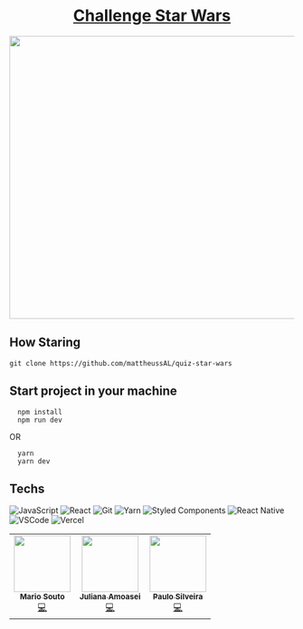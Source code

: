 <h1 align="center">
  <a href="https://github.com/mattheussAL">Challenge Star Wars</a>
</h1>

<img src="https://github.com/mattheussAL/quiz-star-wars/blob/main/.github/home.PNG" width="1000" height="500">

## How Staring

<div>
  
  ```
  git clone https://github.com/mattheussAL/quiz-star-wars
  ```

  ## Start project in your machine
  ``` 
    npm install
    npm run dev
  ```
  OR
  ``` 
    yarn 
    yarn dev
  ```
</div>

## Techs

  ![JavaScript](https://img.shields.io/badge/-JavaScript-F7B93E?style=flat-square&logo=javascript&logoColor=white)
  ![React](https://img.shields.io/badge/-React.js-45b8d8?style=flat-square&logo=react&logoColor=white)
  ![Git](https://img.shields.io/badge/-Git-F05032?style=flat-square&logo=git&logoColor=white)
  ![Yarn](https://img.shields.io/badge/-Yarn-2C8EBB?style=flat-square&logo=yarn&logoColor=white)
  ![Styled Components](https://img.shields.io/badge/-Styled_Components-db7092?style=flat-square&logo=styled-components&logoColor=white)
  ![React Native](https://img.shields.io/badge/-React%20Native-45b8d8?style=flat-square&logo=react&logoColor=white)
  ![VSCode](https://img.shields.io/badge/-VSCode-0085D1?style=flat-square&logo=visual-studio-code&logoColor=white)
  ![Vercel](https://img.shields.io/badge/-Vercel-000000?style=flat-square&logo=vercel&logoColor=white)

<table>
  <tr>
    <td align="center"><a href="http://youtube.com/c/DevSoutinho"><img src="https://avatars.githubusercontent.com/u/13791385?v=4?s=100" width="100px;" alt=""/><br /><sub><b>Mario Souto</b></sub></a><br /><a href="https://github.com/alura-challenges/aluraquiz-base/commits?author=omariosouto" title="Code">💻</a></td>
    <td align="center"><a href="http://www.alura.com.br"><img src="https://avatars.githubusercontent.com/u/32266030?v=4?s=100" width="100px;" alt=""/><br /><sub><b>Juliana Amoasei</b></sub></a><br /><a href="https://github.com/alura-challenges/aluraquiz-base/commits?author=JulianaAmoasei" title="Code">💻</a></td>
    <td align="center"><a href="https://www.alura.com.br/"><img src="https://avatars.githubusercontent.com/u/71636?v=4?s=100" width="100px;" alt=""/><br /><sub><b>Paulo Silveira</b></sub></a><br /><a href="https://github.com/alura-challenges/aluraquiz-base/commits?author=peas" title="Code">💻</a></td>

</table>
